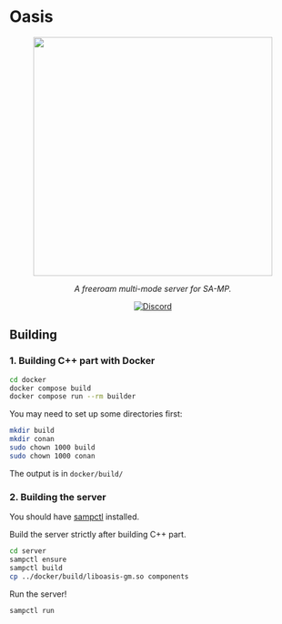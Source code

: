 # Oasis

<p align="center">
  <a aria-label="Oasis Freeroam" href="https://oasisfreeroam.xyz">
    <img src="https://cdn.discordapp.com/attachments/1089521368699240528/1092068205071188098/5.png" width="420" />
  </a>
</p>

<p align="center">
  <em>A freeroam multi-mode server for SA-MP.</em>
</p>
												
<p align="center">
  <a href="https://discord.gg/T7UZYMEqSk">
  <img alt="Discord" src="https://img.shields.io/discord/1081202778245976124?logo=discord&logoColor=fff&label=%5Bopen.mp%5D%20Oasis%20Freeroam&labelColor=f00&color=5865F2">
  </a>

## Building

### 1. Building C++ part with Docker

```bash
cd docker
docker compose build
docker compose run --rm builder
```

You may need to set up some directories first:

```bash
mkdir build
mkdir conan
sudo chown 1000 build
sudo chown 1000 conan
```

The output is in `docker/build/`

### 2. Building the server

You should have [sampctl](https://github.com/Southclaws/sampctl) installed.

Build the server strictly after building C++ part.

```bash
cd server
sampctl ensure
sampctl build
cp ../docker/build/liboasis-gm.so components
```

Run the server!

```bash
sampctl run
```